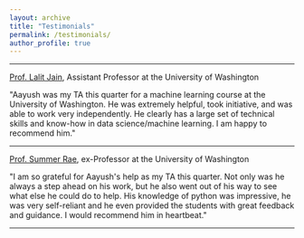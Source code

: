 ```yaml
---
layout: archive
title: "Testimonials"
permalink: /testimonials/
author_profile: true
---
```


-----
[Prof. Lalit Jain](https://www.linkedin.com/in/lalit-jain-87ab9223/), Assistant Professor at the University of Washington

"Aayush was my TA this quarter for a machine learning course at the University of Washington. He was extremely helpful, took initiative, and was able to work very independently. He clearly has a large set of technical skills and know-how in data science/machine learning. I am happy to recommend him."

-----
[Prof. Summer Rae](https://www.linkedin.com/in/summerela/), ex-Professor at the University of Washington

"I am so grateful for Aayush's help as my TA this quarter. Not only was he always a step ahead on his work, but he also went out of his way to see what else he could do to help. His knowledge of python was impressive, he was very self-reliant and he even provided the students with great feedback and guidance. I would recommend him in heartbeat."

-----
